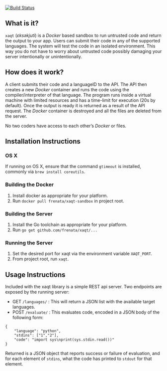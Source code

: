 [![Build Status](https://travis-ci.org/frenata/xaqt.svg?branch=master)](https://travis-ci.org/frenata/xaqt)

## What is it? ##
`xaqt` (*ɛksəkjuti*) is a *Docker* based sandbox to run untrusted code and return the output to your app. Users can submit their code in any of the supported languages. The system will test the code in an isolated environment. This way you do not have to worry about untrusted code possibly damaging your server intentionally or unintentionally.

## How does it work? ##

A client submits their code and a languageID to the API. The API then creates a new *Docker* container and runs the code using the compiler/interpreter of that language. The program runs inside a virtual machine with limited resources and has a time-limit for execution (20s by default). Once the output is ready it is returned as a result of the API request. The *Docker* container is destroyed and all the files are deleted from the server.

No two coders have access to each other’s *Docker* or files.

## Installation Instructions ##

### OS X ###

If running on OS X, ensure that the command `gtimeout` is installed, commonly via `brew install coreutils`.

### Building the Docker ###

 1. Install docker as appropriate for your platform.
 2. Run `docker pull frenata/xaqt-sandbox` in project root.

### Building the Server ###

 1. Install the Go toolchain as appropriate for your platform.
 2. Run `go get github.com/frenata/xaqt/...`

### Running the Server ###

 1. Set the desired port for xaqt via the environment variable `XAQT_PORT`.
 2. From project root, run `xaqt`.

## Usage Instructions ##

Included with the xaqt library is a simple REST api server. Two endpoints are exposed by the running server:

 * GET `/languages/` : This will return a JSON list with the available target languages.
 * POST `/evaluate/` : This evaluates code, encoded in a JSON body of the following form:
 
```
{
    "language": "python",
    "stdins": ["1","2"],
    "code": "import sys\nprint(sys.stdin.read())"
}
```

   Returned is a JSON object that reports success or failure of evaluation, and for each element of `stdins`, what the code has printed to `stdout` for that element.
